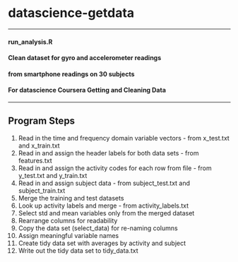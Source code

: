 # datascience-getdata

---
#### run_analysis.R
#### Clean dataset for gyro and accelerometer readings
#### from smartphone readings on 30 subjects
#### For datascience Coursera Getting and Cleaning Data
---

## Program Steps
1. Read in the time and frequency domain variable vectors - from x_test.txt and x_train.txt
2. Read in and assign the header labels for both data sets - from features.txt
3. Read in and assign the activity codes for each row from file - from y_test.txt and y_train.txt  
4. Read in and assign subject data - from subject_test.txt and subject_train.txt
5. Merge the training and test datasets 
6. Look up activity labels and merge - from activity_labels.txt
7. Select std and mean variables only from the merged dataset
8. Rearrange columns for readability
9. Copy the data set (select_data) for re-naming columns
10. Assign meaningful variable names
11. Create tidy data set with averages by activity and subject
12. Write out the tidy data set to tidy_data.txt




